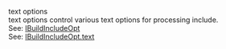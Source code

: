 text options  
text options control various text options for processing include.  
See: [IBuildIncludeOpt](/build-include/interfaces/src_modules.ibuildincludeopt.html)  
See: [IBuildIncludeOpt.text](/build-include/interfaces/src_modules.ibuildincludeopt.html#text)  
